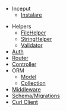- Inceput
    - [Instalare](install.md)
    
[comment]: <> (- [Auth]&#40;auth.md&#41;)

[comment]: <> (- [Validator]&#40;validator.md&#41;)

[comment]: <> (- [Migratii]&#40;migratii.md&#41;)

[comment]: <> (- [Template]&#40;template.md&#41;)

- Helpers
    - [FileHelper](file_helper.md)
    - [StringHelper](string_helper.md)
    - [Validator](validator.md)
- [Auth](auth.md)
- [Router](routes.md)
- [Controller](controller.md)
- ORM
    - [Model](model.md)
    - [Collection](collection.md)
- [Middleware](middleware.md)
- [Schema/Migrations](schema.md)
- [Curl Client](curl_client.md)
